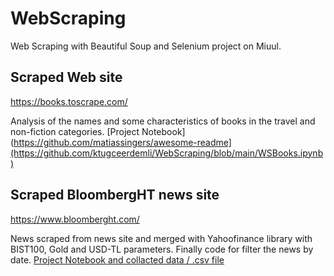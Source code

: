 # WebScraping

Web Scraping with Beautiful Soup and Selenium project on Miuul.

## Scraped Web site
https://books.toscrape.com/

Analysis of the names and some characteristics of books in the travel and non-fiction categories.
[Project Notebook](https://github.com/matiassingers/awesome-readme](https://github.com/ktugceerdemli/WebScraping/blob/main/WSBooks.ipynb)


## Scraped BloombergHT news site
https://www.bloomberght.com/

News scraped from news site and merged with Yahoofinance library with BIST100, Gold and USD-TL parameters. Finally code for filter the news by date.
[Project Notebook and collacted data / .csv file](https://github.com/ktugceerdemli/WebScraping/tree/main/WSBloombergHT)
